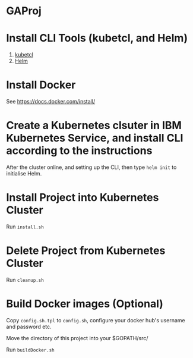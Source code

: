 # GAProj

Install CLI Tools (kubetcl, and Helm)
======
1. [kubetcl](https://kubernetes.io/docs/tasks/tools/install-kubectl/#install-with-homebrew-on-macos)
2. [Helm](https://helm.sh/docs/using_helm/#installing-helm)

Install Docker
======
See https://docs.docker.com/install/

Create a Kubernetes clsuter in IBM Kubernetes Service, and install CLI according to the instructions
======
After the cluster online, and setting up the CLI, then type `helm init` to initialise Helm.


Install Project into Kubernetes Cluster
======
Run `install.sh`

<!-- Configure Redis Cluster
----
Then type `kubectl get pod`, you will see:

        NAME                             READY     STATUS              RESTARTS   AGE
        redis-cluster-788d7c769c-64p45   0/1       Running             0          26s
        redis-cluster-788d7c769c-bp7ql   0/1       ContainerCreating   0          26s
        redis-cluster-788d7c769c-d7hqn   0/1       Running             0          26s
        redis-cluster-788d7c769c-jr8rm   0/1       ContainerCreating   0          26s
        redis-cluster-788d7c769c-rgzsp   0/1       Running             0          26s
        redis-cluster-788d7c769c-x6fq6   0/1       ContainerCreating   0          26s
        ......

Wait all redis container online, then type 

`kubectl exec -it $(kubectl get pods | grep -m1 redis | awk ' { print $1 } ') -- redis-cli --cluster create --cluster-replicas 1 $(kubectl get pods -l app=redis-cluster -o jsonpath='{range.items[*]}{.status.podIP}:6379 ')` 

to set up the redis cluster.

By default, there will be 3 master nodes, and 3 slave nodes. Config `gaproj/values.yaml` to configure the total number of instances.

Exported service url is `redis-cluster.default.svc.cluster.local:6379` -->

Delete Project from Kubernetes Cluster
======
Run `cleanup.sh`




Build Docker images (Optional)
======
Copy `config.sh.tpl` to `config.sh`, configure your docker hub's username and password etc.

Move the directory of this project into your $GOPATH/src/

Run `buildDocker.sh`